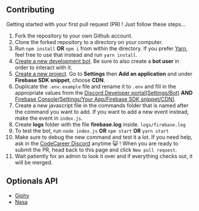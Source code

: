 ## Contributing

Getting started with your first pull request (PR) ! Just follow these steps...

1. Fork the repository to your own Github account.
2. Clone the forked repository to a directory on your computer.
3. Run `npm install` **OR** `npm i` from within the directory. If you prefer [Yarn](https://yarnpkg.com/en/), feel free to use that instead and run `yarn install`.
4. [Create a new development bot](https://discordapp.com/developers/applications/). Be sure to also create a **bot user** in order to interact with it.
5. [Create a new project](https://console.firebase.google.com/). Go to **Settings** then **Add an application** and under **Firebase SDK snippet**, choose **CDN**.
6. Duplicate the `.env.example` file and rename it to `.env` and fill in the appropriate values from the [Discord Developer portal(Settings/Bot)](https://discordapp.com/developers/applications/) **AND** [Firebase Console(Settings/Your App/Firebase SDK snippet/CDN)](https://console.firebase.google.com/).
7. Create a new javascript file in the commands folder that is named after the command you want to add. If you want to add a new event instead, make the event in `index.js`.
8. Create **logs** folder with the file **firebase.log** inside. `logs/firebase.log`
9. To test the bot, run `node index.js` **OR** `npm start` **OR** `yarn start`
10. Make sure to debug the new command and test it a lot. If you need help, ask in the [CodeCareer Discord](https://discord.gg/nVCtqvQ) anytime 😺 ! When you are ready to submit the PR, head back to this page and click `New pull request`.
11. Wait patiently for an admin to look it over and if everything checks out, it will be merged.

## Optionals API

- [Giphy](https://developers.giphy.com/dashboard/)
- [Nasa](https://api.nasa.gov/)

